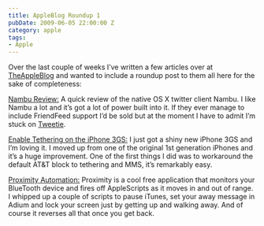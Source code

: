 ```yaml
---
title: AppleBlog Roundup 1
pubDate: 2009-06-05 22:00:00 Z
category: apple
tags:
- Apple
---
```


Over the last couple of weeks I’ve written a few articles over at <a href="http://theappleblog.com/author/bryanschuetz/">TheAppleBlog</a> and wanted to include a roundup post to them all here for the sake of completeness:

<a href="http://theappleblog.com/2009/06/23/nambu-solves-twitter-clutter/">Nambu Review:</a> A quick review of the native OS X twitter client Nambu.  I like Nambu a lot and it’s got a lot of power built into it. If they ever manage to include FriendFeed support I’d be sold but at the moment I have to admit I’m stuck on <a href="http://www.atebits.com/tweetie-mac/">Tweetie</a>.

<a href="http://theappleblog.com/2009/06/22/iphone-3g-s-enable-tethering/">Enable Tethering on the iPhone 3GS:</a> I just got a shiny new iPhone 3GS and I’m loving it. I moved up from one of the original 1st generation iPhones and it’s a huge improvement. One of the first things I did was to workaround the default AT&amp;T block to tethering and MMS, it’s remarkably easy.

<a href="http://theappleblog.com/2009/06/11/how-to-proximity-automation/">Proximity Automation:</a> Proximity is a cool free application that monitors your BlueTooth device and fires off AppleScripts as it moves in and out of range. I whipped up a couple of scripts to pause iTunes, set your away message in Adium and lock your screen just by getting up and walking away. And of course it reverses all that once you get back.
